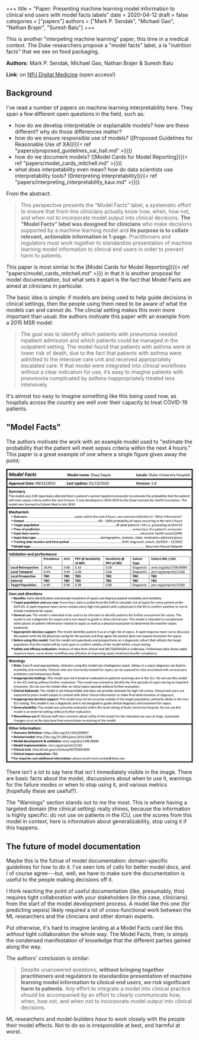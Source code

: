 +++
title = "Paper: Presenting machine learning model information to clinical end users with model facts labels"
date = 2020-04-12
draft = false
categories = ["papers"]
authors = ["Mark P. Sendak", "Michael Gao", "Nathan Brajer", "Suresh Balu"]
+++

This is another "interpeting machine learning" paper, this time in a medical context. The Duke researchers propose a "model facts" label, a la "nutrition facts" that we see on food packaging. 

<!--more-->

**Authors**: Mark P. Sendak, Michael Gao, Nathan Brajer & Suresh Balu 

**Link**: on [NPJ Digital Medicine](https://www.nature.com/articles/s41746-020-0253-3) (open access!)


## Background
I've read a number of papers on machine learning interpretability here. They span a few different open questions in the field, such as:

 * how do we develop interpretable or explainable models? how are these different? why do those differences matter?
 * how do we ensure responsible use of models? ([Proposed Guidelines for Reasonable Use of XAI]({{< ref "papers/proposed_guidelines_xai_hall.md" >}}))
 * how do we document models? ([Model Cards for Model Reporting]({{< ref "papers/model_cards_mitchell.md" >}}))
 * what does interpetability even mean? how do data scientists use interpretability tools? ([Interpreting Interpretability]({{< ref "papers/interpreting_interpretability_kaur.md" >}}))

From the abstract:

> This perspective presents the “Model Facts” label, a systematic effort to ensure that front-line clinicians actually know how, when, how not, and when not to incorporate model output into clinical decisions. **The “Model Facts” label was designed for clinicians** who make decisions supported by a machine learning model and **its purpose is to collate relevant, actionable information in 1-page.** Practitioners and regulators must work together to standardize presentation of machine learning model information to clinical end users in order to prevent harm to patients.

This paper is most similar to the [Model Cards for Model Reporting]({{< ref "papers/model_cards_mitchell.md" >}}) in that it is another proposal for model documentation, but what sets it apart is the fact that Model Facts are aimed at clinicians in particular.

The basic idea is simple: if models are being used to help guide decisions in clinical settings, then the people using them need to be aware of what the models can and cannot do. The clincial setting makes this even more important than usual: the authors motivate this paper with an example from a 2015 MSR model:

> The goal was to identify which patients with pneumonia needed inpatient admission and which patients could be managed in the outpatient setting. The model found that patients with asthma were at lower risk of death, due to the fact that patients with asthma were admitted to the intensive care unit and received appropriately escalated care. If that model were integrated into clinical workflows without a clear indication for use, it’s easy to imagine patients with pneumonia complicated by asthma inappropriately treated less intensively.

It's almost too easy to imagine something like this being used now, as hospitals across the country are well over their capacity to treat COVID-19 patients.


## "Model Facts"
The authors motivate the work with an example model used to "estimate the probability that the patient will meet sepsis criteria within the next 4 hours." This paper is a great example of one where a single figure gives away the point:

![Example model facts card](model_facts_sendak_img1.png)

There isn't a lot to say here that isn't immediately visible in the image. There are basic facts about the model, discussions about when to use it, warnings for the failure modes or when to stop using it, and various metrics (hopefully these are useful?).

The "Warnings" section stands out to me the most. This is where having a targeted domain (the clinical setting) really shines, because the information is highly specific: do not use on patients in the ICU, use the scores from this model in context, here is information about generalizability, stop using it if this happens.


## The future of model documentation
Maybe this is the futrue of model documentation: domain-specific guidelines for how to do it. I've seen lots of calls for better model docs, and I of course agree---but, well, we have to make sure the documentation is useful to the people making decisions off it.

I think reaching the point of useful documentation (like, presumably, this) requires tight collaboration with your stakeholders (in this case, clinicians) from the start of the model development process. A model like this one (for predicting sepsis) likely required a lot of cross-functional work between the ML researchers and the clinicians and other domain experts.

Put otherwise, it's hard to imagine landing at a Model Facts card like this *without* tight collaboration the whole way. The Model Facts, then, is simply the condensed manifestation of knowledge that the different parties gained along the way.

The authors' conclusion is similar:

> Despite unanswered questions, **without bringing together practitioners and regulators to standardize presentation of machine learning model information to clinical end users, we risk significant harm to patients.** Any effort to integrate a model into clinical practice should be accompanied by an effort to clearly communicate how, when, how not, and when not to incorporate model output into clinical decisions.

ML researchers and model-builders *have* to work closely with the people their model effects. Not to do so is irresponsible at best, and harmful at worst.
